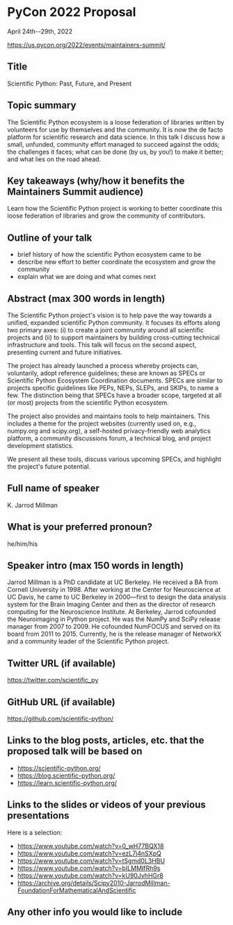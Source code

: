 # PyCon 2022 Proposal

April 24th--29th, 2022

https://us.pycon.org/2022/events/maintainers-summit/

## Title

Scientific Python: Past, Future, and Present

## Topic summary

The Scientific Python ecosystem is a loose federation of libraries written by
volunteers for use by themselves and the community. It is now the de facto
platform for scientific research and data science. In this talk I discuss how a
small, unfunded, community effort managed to succeed against the odds; the
challenges it faces; what can be done (by us, by you!) to make it better; and
what lies on the road ahead.

## Key takeaways (why/how it benefits the Maintainers Summit audience)

Learn how the Scientific Python project is working to better coordinate this loose federation of libraries
and grow the community of contributors.

## Outline of your talk

- brief history of how the scientific Python ecosystem came to be
- describe new effort to better coordinate the ecosystem and grow the community
- explain what we are doing and what comes next

## Abstract (max 300 words in length)

The Scientific Python project's vision is to help pave the way towards a
unified, expanded scientific Python community. It focuses its efforts along two
primary axes: (i) to create a joint community around all scientific projects
and (ii) to support maintainers by building cross-cutting technical
infrastructure and tools. This talk will focus on the second aspect, presenting
current and future initiatives.

The project has already launched a process whereby projects can, voluntarily,
adopt reference guidelines; these are known as SPECs or Scientific Python
Ecosystem Coordination documents. SPECs are similar to projects specific
guidelines like PEPs, NEPs, SLEPs, and SKIPs, to name a few. The distinction
being that SPECs have a broader scope, targeted at all (or most) projects from
the scientific Python ecosystem.

The project also provides and maintains tools to help maintainers. This
includes a theme for the project websites (currently used on, e.g., numpy.org
and scipy.org), a self-hosted privacy-friendly web analytics platform, a
community discussions forum, a technical blog, and project development
statistics.

We present all these tools, discuss various upcoming SPECs, and highlight the
project's future potential.

## Full name of speaker

K. Jarrod Millman

## What is your preferred pronoun? 

he/him/his

## Speaker intro (max 150 words in length)

Jarrod Millman is a PhD candidate at UC Berkeley. He received a BA from Cornell
University in 1998. After working at the Center for Neuroscience at UC Davis,
he came to UC Berkeley in 2000—first to design the data analysis system for the
Brain Imaging Center and then as the director of research computing for the
Neuroscience Institute. At Berkeley, Jarrod cofounded the Neuroimaging in
Python project. He was the NumPy and SciPy release manager from 2007 to 2009.
He cofounded NumFOCUS and served on its board from 2011 to 2015. Currently, he
is the release manager of NetworkX and a community leader of the Scientific
Python project.


## Twitter URL (if available)

https://twitter.com/scientific_py

## GitHub URL (if available)

https://github.com/scientific-python/

## Links to the blog posts, articles, etc. that the proposed talk will be based on

- https://scientific-python.org/
- https://blog.scientific-python.org/
- https://learn.scientific-python.org/

## Links to the slides or videos of your previous presentations

Here is a selection:

- https://www.youtube.com/watch?v=0_wH77BQX18
- https://www.youtube.com/watch?v=ezL7j4nSXpQ
- https://www.youtube.com/watch?v=tSgmd0L3HBU
- https://www.youtube.com/watch?v=bILMMIfRh9s
- https://www.youtube.com/watch?v=kU90JyhHGr8
- https://archive.org/details/Scipy2010-JarrodMillman-FoundationForMathematicalAndScientific

## Any other info you would like to include
